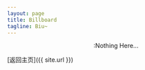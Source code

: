```yaml
---
layout: page
title: Billboard
tagline: Biu~
---
```

<div style="text-align:center">:Nothing Here...</div>

[返回主页]({{ site.url }})
